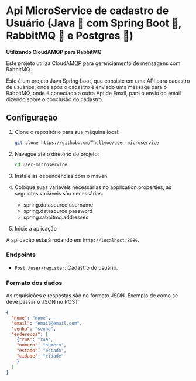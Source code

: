 # Api MicroService de cadastro de Usuário (Java 🚀 com Spring Boot 🍃, RabbitMQ 🐇 e Postgres 🐘)

**Utilizando CloudAMQP para RabbitMQ**

Este projeto utiliza CloudAMQP para gerenciamento de mensagens com RabbitMQ. 

Este é um projeto Java Spring boot, que consiste em uma API para cadastro de usuários, onde após o cadastro é enviado uma message para o RabbitMQ, onde é conectado a outra Api de Email, para o envio do email dizendo sobre o conclusão do cadastro.

## Configuração

1. Clone o repositório para sua máquina local:

    ```bash
    git clone https://github.com/Thullyoo/user-microservice
    ```

2. Navegue até o diretório do projeto:

    ```bash
    cd user-microservice
    ```

3. Instale as dependências com o maven

4. Coloque suas variáveis necessárias no application.properties, as seguintes variáveis são necessárias:
   - spring.datasource.username
   - spring.datasource.password
   - spring.rabbitmq.addresses

5. Inicie a aplicação

A aplicação estará rodando em `http://localhost:8080`.

### Endpoints

- `Post /user/register`: Cadastro do usuário.

### Formato dos dados

As requisições e respostas são no formato JSON. Exemplo de como se deve passar o JSON no POST:

```json
{
  "nome": "nome",
  "email": "email@email.com",
  "senha": "senha",
  "enderecos": [
    {"rua": "rua",
    "numero": "numero",
    "estado": "estado",
    "cidade": "cidade"
    }
  ]
}
